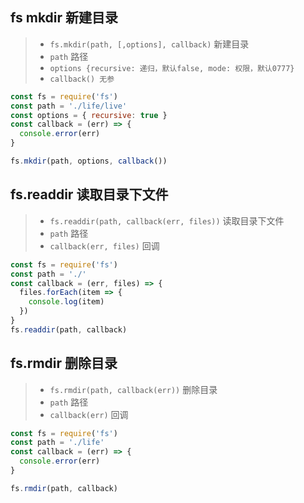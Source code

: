 ## fs mkdir 新建目录

> * `fs.mkdir(path, [,options], callback)` 新建目录
> * `path` 路径 
> * `options {recursive: 递归，默认false, mode: 权限，默认0777}` 
> * `callback() 无参`

```js
const fs = require('fs')
const path = './life/live'
const options = { recursive: true }
const callback = (err) => {
  console.error(err)
}

fs.mkdir(path, options, callback())
```

## fs.readdir 读取目录下文件

> * `fs.readdir(path, callback(err, files))` 读取目录下文件 
> * `path` 路径 
> * `callback(err, files)` 回调

```js
const fs = require('fs')
const path = './'
const callback = (err, files) => {
  files.forEach(item => {
    console.log(item)
  })
}
fs.readdir(path, callback)
```

## fs.rmdir 删除目录

> * `fs.rmdir(path, callback(err))` 删除目录
> * `path` 路径 
> * `callback(err)` 回调

```js
const fs = require('fs')
const path = './life'
const callback = (err) => {
  console.error(err)
}

fs.rmdir(path, callback)
```
